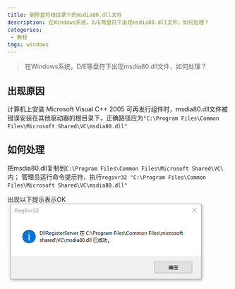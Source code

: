 ```yaml
---
title: 删除盘符根目录下的msdia80.dll文件
description: 在Windows系统，D/E等盘符下出现msdia80.dll文件，如何处理？
categories:
 - 教程
tags: windows
---
```


> 在Windows系统，D/E等盘符下出现msdia80.dll文件，如何处理？

<!-- more -->



## 出现原因
计算机上安装 Microsoft Visual C++ 2005 可再发行组件时，msdia80.dll文件被错误安装在其他驱动器的根目录下，正确路径应为`"C:\Program Files\Common Files\Microsoft Shared\VC\msdia80.dll" `

## 如何处理
把msdia80.dll复制到`C:\Program Files\Common Files\Microsoft Shared\VC\` 内；
管理员运行命令提示符，执行`regsvr32 "C:\Program Files\Common Files\Microsoft Shared\VC\msdia80.dll"`

出现以下提示表示OK
![](/images/msdia80.dll.png)



